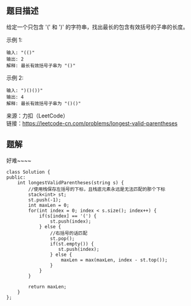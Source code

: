 ## 题目描述
给定一个只包含 '(' 和 ')' 的字符串，找出最长的包含有效括号的子串的长度。

示例 1:
```
输入: "(()"
输出: 2
解释: 最长有效括号子串为 "()"
```
示例 2:
```
输入: ")()())"
输出: 4
解释: 最长有效括号子串为 "()()"
```

来源：力扣（LeetCode）  
链接：https://leetcode-cn.com/problems/longest-valid-parentheses

## 题解
好难~~~~
```
class Solution {
public:
    int longestValidParentheses(string s) {
        //使用栈保存左括号的下标，且栈底元素永远是无法匹配的那个下标
        stack<int> st;
        st.push(-1);
        int maxLen = 0;
        for(int index = 0; index < s.size(); index++) {
            if(s[index] == '(') {
                st.push(index);
            } else {
                //右括号的话匹配
                st.pop();
                if(st.empty()) {
                   st.push(index); 
                } else {
                    maxLen = max(maxLen, index - st.top());
                }
            }
        }

        return maxLen;
    }
};
```